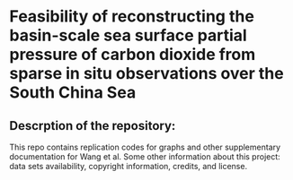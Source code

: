 # Feasibility of reconstructing the basin-scale sea surface partial pressure of carbon dioxide from sparse in situ observations over the South China Sea
## Descrption of the repository:
This repo contains replication codes for graphs and other supplementary documentation for Wang et al. Some other information about this project: data sets availability, copyright information, credits, and license.

